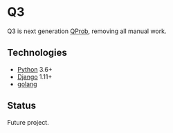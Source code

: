 # Q3
<!-- [![Build Status](https://travis-ci.org/xenu256/QProb.svg?branch=master)](https://travis-ci.org/xenu256/QProb)-->

Q3 is next generation  [QProb](https://github.com/xenu256/QProb), removing all manual work.

## Technologies

* [Python](https://github.com/python/cpython) 3.6+
* [Django](https://github.com/django/django) 1.11+
* [golang](https://github.com/golang/go)

## Status

Future project.
